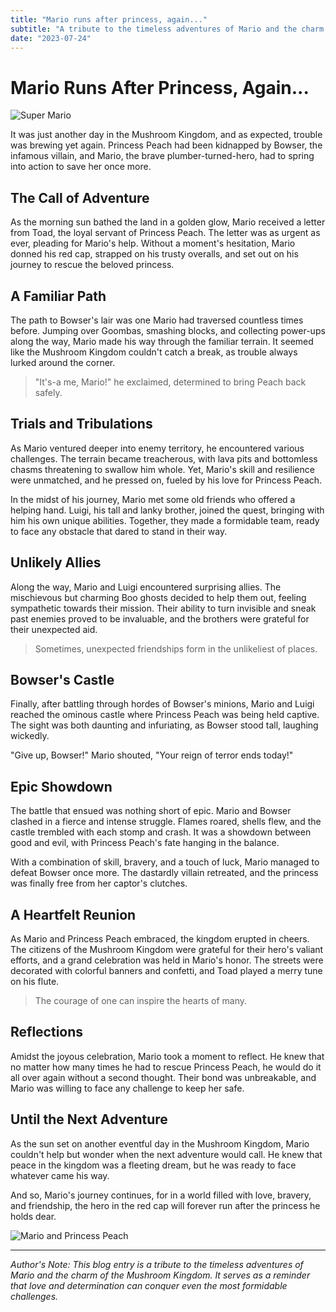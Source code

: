 ```yaml
---
title: "Mario runs after princess, again..."
subtitle: "A tribute to the timeless adventures of Mario and the charm of the Mushroom Kingdom."
date: "2023-07-24"
---
```


# Mario Runs After Princess, Again...

![Super Mario](https://example.com/super-mario-image.jpg)

It was just another day in the Mushroom Kingdom, and as expected, trouble was brewing yet again. Princess Peach had been kidnapped by Bowser, the infamous villain, and Mario, the brave plumber-turned-hero, had to spring into action to save her once more.

## The Call of Adventure

As the morning sun bathed the land in a golden glow, Mario received a letter from Toad, the loyal servant of Princess Peach. The letter was as urgent as ever, pleading for Mario's help. Without a moment's hesitation, Mario donned his red cap, strapped on his trusty overalls, and set out on his journey to rescue the beloved princess.

## A Familiar Path

The path to Bowser's lair was one Mario had traversed countless times before. Jumping over Goombas, smashing blocks, and collecting power-ups along the way, Mario made his way through the familiar terrain. It seemed like the Mushroom Kingdom couldn't catch a break, as trouble always lurked around the corner.

> "It's-a me, Mario!" he exclaimed, determined to bring Peach back safely.

## Trials and Tribulations

As Mario ventured deeper into enemy territory, he encountered various challenges. The terrain became treacherous, with lava pits and bottomless chasms threatening to swallow him whole. Yet, Mario's skill and resilience were unmatched, and he pressed on, fueled by his love for Princess Peach.

In the midst of his journey, Mario met some old friends who offered a helping hand. Luigi, his tall and lanky brother, joined the quest, bringing with him his own unique abilities. Together, they made a formidable team, ready to face any obstacle that dared to stand in their way.

## Unlikely Allies

Along the way, Mario and Luigi encountered surprising allies. The mischievous but charming Boo ghosts decided to help them out, feeling sympathetic towards their mission. Their ability to turn invisible and sneak past enemies proved to be invaluable, and the brothers were grateful for their unexpected aid.

> Sometimes, unexpected friendships form in the unlikeliest of places.

## Bowser's Castle

Finally, after battling through hordes of Bowser's minions, Mario and Luigi reached the ominous castle where Princess Peach was being held captive. The sight was both daunting and infuriating, as Bowser stood tall, laughing wickedly.

"Give up, Bowser!" Mario shouted, "Your reign of terror ends today!"

## Epic Showdown

The battle that ensued was nothing short of epic. Mario and Bowser clashed in a fierce and intense struggle. Flames roared, shells flew, and the castle trembled with each stomp and crash. It was a showdown between good and evil, with Princess Peach's fate hanging in the balance.

With a combination of skill, bravery, and a touch of luck, Mario managed to defeat Bowser once more. The dastardly villain retreated, and the princess was finally free from her captor's clutches.

## A Heartfelt Reunion

As Mario and Princess Peach embraced, the kingdom erupted in cheers. The citizens of the Mushroom Kingdom were grateful for their hero's valiant efforts, and a grand celebration was held in Mario's honor. The streets were decorated with colorful banners and confetti, and Toad played a merry tune on his flute.

> The courage of one can inspire the hearts of many.

## Reflections

Amidst the joyous celebration, Mario took a moment to reflect. He knew that no matter how many times he had to rescue Princess Peach, he would do it all over again without a second thought. Their bond was unbreakable, and Mario was willing to face any challenge to keep her safe.

## Until the Next Adventure

As the sun set on another eventful day in the Mushroom Kingdom, Mario couldn't help but wonder when the next adventure would call. He knew that peace in the kingdom was a fleeting dream, but he was ready to face whatever came his way.

And so, Mario's journey continues, for in a world filled with love, bravery, and friendship, the hero in the red cap will forever run after the princess he holds dear.

![Mario and Princess Peach](https://example.com/mario-and-peach-image.jpg)

---
*Author's Note: This blog entry is a tribute to the timeless adventures of Mario and the charm of the Mushroom Kingdom. It serves as a reminder that love and determination can conquer even the most formidable challenges.*
